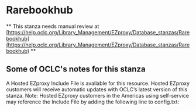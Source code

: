 # Rarebookhub
** This stanza needs manual review at [https://help.oclc.org/Library_Management/EZproxy/Database_stanzas/Rarebookhub](https://help.oclc.org/Library_Management/EZproxy/Database_stanzas/Rarebookhub) **

## Some of OCLC's notes for this stanza

A Hosted EZproxy Include File is available for this resource. Hosted EZproxy customers will receive automatic updates with OCLC&rsquo;s latest version of this stanza. Note: Hosted EZproxy customers in the Americas using self-service may reference the Include File by adding the following line to config.txt:

&nbsp;

&nbsp;
